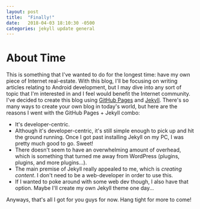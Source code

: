 ```yaml
---
layout: post
title:  "Finally!"
date:   2018-04-03 18:10:30 -0500
categories: jekyll update general
---
```


# About Time
This is something that I've wanted to do for the longest time: have my own piece of Internet real-estate. With this blog, I'll be focusing on writing articles relating to Android development, but I may dive into any sort of topic that I'm interested in and I feel would benefit the Internet community. I've decided to create this blog using [GitHub Pages](https://pages.github.com/) and [Jekyll](https://jekyllrb.com/). There's so many ways to create your own blog in today's world, but here are the reasons I went with the GitHub Pages + Jekyll combo:

* It's developer-centric.
* Although it's developer-centric, it's still simple enough to pick up and hit the ground running. Once I got past installing Jekyll on my PC, I was pretty much good to go. Sweet!
* There doesn't seem to have an overwhelming amount of overhead, which is something that turned me away from WordPress (plugins, plugins, and more plugins...).
* The main premise of Jekyll really appealed to me, which is *creating content*. I don't need to be a web-developer in order to use this.
* If I wanted to poke around with some web dev though, I also have that option. Maybe I'll create my own Jekyll theme one day... 

Anyways, that's all I got for you guys for now. Hang tight for more to come!
